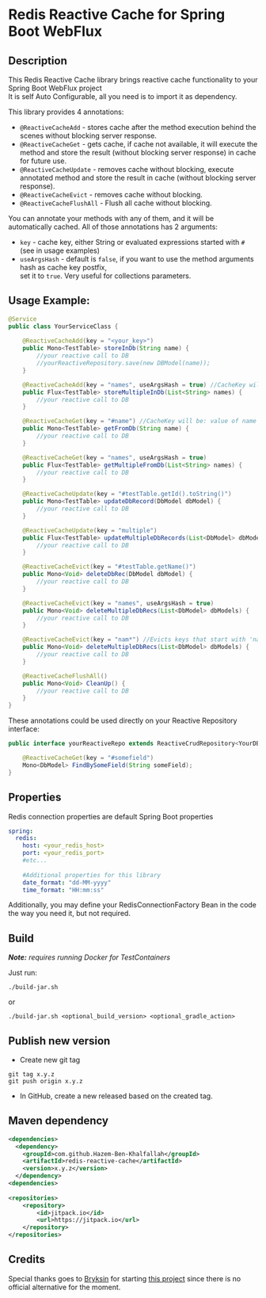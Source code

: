 # Redis Reactive Cache for Spring Boot WebFlux

## Description

This Redis Reactive Cache library brings reactive cache functionality to your Spring Boot WebFlux project<br/> 
It is self Auto Configurable, all you need is to import it as dependency.

This library provides 4 annotations:
* `@ReactiveCacheAdd` - stores cache after the method execution behind the scenes without blocking server response.
* `@ReactiveCacheGet` - gets cache, if cache not available, it will execute the method and store the result (without blocking server response) in cache for future use.
* `@ReactiveCacheUpdate` - removes cache without blocking, execute annotated method and store the result in cache (without blocking server response).
* `@ReactiveCacheEvict` - removes cache without blocking.
* `@ReactiveCacheFlushAll` - Flush all cache without blocking.

You can annotate your methods with any of them, and it will be automatically cached.
All of those annotations has 2 arguments:
* `key` - cache key, either String or evaluated expressions started with `#` (see in usage examples)
* `useArgsHash` - default is `false`, if you want to use the method arguments hash as cache key postfix,<br/> 
set it to `true`. Very useful for collections parameters. 

## Usage Example:

```java
@Service
public class YourServiceClass {
    
    @ReactiveCacheAdd(key = "<your_key>")
    public Mono<TestTable> storeInDb(String name) {
        //your reactive call to DB
        //yourReactiveRepository.save(new DBModel(name));
    }

    @ReactiveCacheAdd(key = "names", useArgsHash = true) //CacheKey will be: names_<hash_of_args>
    public Flux<TestTable> storeMultipleInDb(List<String> names) {
        //your reactive call to DB
    }

    @ReactiveCacheGet(key = "#name") //CacheKey will be: value of name argument
    public Mono<TestTable> getFromDb(String name) {
        //your reactive call to DB
    }

    @ReactiveCacheGet(key = "names", useArgsHash = true)
    public Flux<TestTable> getMultipleFromDb(List<String> names) {
        //your reactive call to DB
    }

    @ReactiveCacheUpdate(key = "#testTable.getId().toString()")
    public Mono<TestTable> updateDbRecord(DbModel dbModel) {
        //your reactive call to DB
    }

    @ReactiveCacheUpdate(key = "multiple")
    public Flux<TestTable> updateMultipleDbRecords(List<DbModel> dbModels) {
        //your reactive call to DB
    }

    @ReactiveCacheEvict(key = "#testTable.getName()")
    public Mono<Void> deleteDbRec(DbModel dbModel) {
        //your reactive call to DB
    }

    @ReactiveCacheEvict(key = "names", useArgsHash = true)
    public Mono<Void> deleteMultipleDbRecs(List<DbModel> dbModels) {
        //your reactive call to DB
    }

    @ReactiveCacheEvict(key = "nam*") //Evicts keys that start with 'nam' (uses [glob-style](https://en.wikipedia.org/wiki/Glob_(programming)) pattern)
    public Mono<Void> deleteMultipleDbRecs(List<DbModel> dbModels) {
        //your reactive call to DB
    }

    @ReactiveCacheFlushAll()
    public Mono<Void> CleanUp() {
        //your reactive call to DB
    }
}
```

These annotations could be used directly on your Reactive Repository interface:
```java
public interface yourReactiveRepo extends ReactiveCrudRepository<YourDBModel, PkType> {

    @ReactiveCacheGet(key = "#somefield")
    Mono<DbModel> FindBySomeField(String someField);
}
```

## Properties

Redis connection properties are default Spring Boot properties
```yaml
spring:
  redis:
    host: <your_redis_host>
    port: <your_redis_port>
    #etc...
    
    #Additional properties for this library 
    date_format: "dd-MM-yyyy"
    time_format: "HH:mm:ss"
```
Additionally, you may define your RedisConnectionFactory Bean in the code the way you need it, but not required.

## Build

_**Note:** requires running Docker for TestContainers_

Just run:
```shell
./build-jar.sh
```
or
```shell
./build-jar.sh <optional_build_version> <optional_gradle_action>
```

## Publish new version
* Create new git tag 
```shell
git tag x.y.z
git push origin x.y.z
```
* In GitHub, create a new released based on the created tag.

## Maven dependency
```xml
<dependencies>
  <dependency>
    <groupId>com.github.Hazem-Ben-Khalfallah</groupId>
    <artifactId>redis-reactive-cache</artifactId>
    <version>x.y.z</version>
  </dependency>
<dependencies>
  
<repositories>
    <repository>
        <id>jitpack.io</id>
        <url>https://jitpack.io</url>
    </repository>
</repositories>
```

## Credits
Special thanks goes to [Bryksin](https://github.com/Bryksin) for starting [this project](https://github.com/Bryksin/redis-reactive-cache) since there is no official alternative for the moment. 
